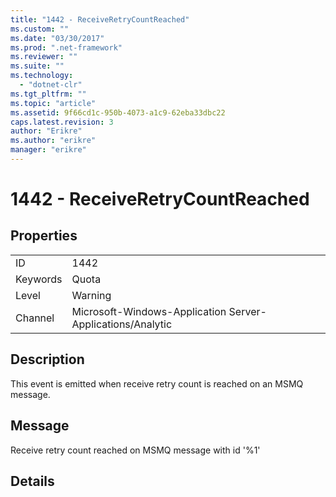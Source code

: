 ```yaml
---
title: "1442 - ReceiveRetryCountReached"
ms.custom: ""
ms.date: "03/30/2017"
ms.prod: ".net-framework"
ms.reviewer: ""
ms.suite: ""
ms.technology: 
  - "dotnet-clr"
ms.tgt_pltfrm: ""
ms.topic: "article"
ms.assetid: 9f66cd1c-950b-4073-a1c9-62eba33dbc22
caps.latest.revision: 3
author: "Erikre"
ms.author: "erikre"
manager: "erikre"
---
```

# 1442 - ReceiveRetryCountReached
## Properties  
  
|||  
|-|-|  
|ID|1442|  
|Keywords|Quota|  
|Level|Warning|  
|Channel|Microsoft-Windows-Application Server-Applications/Analytic|  
  
## Description  
 This event is emitted when receive retry count is reached on an MSMQ message.  
  
## Message  
 Receive retry count reached on MSMQ message with id '%1'  
  
## Details
